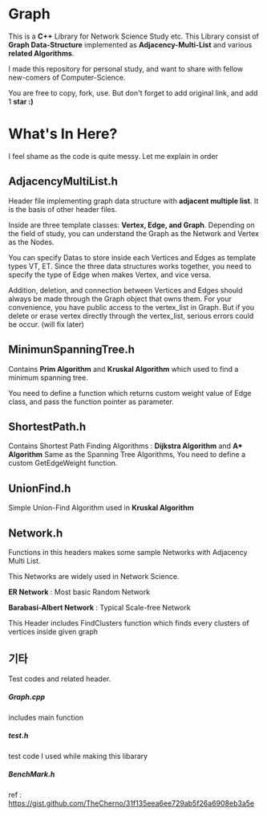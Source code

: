# Graph

This is a **C++** Library for Network Science Study etc.
This Library consist of **Graph Data-Structure** implemented as **Adjacency-Multi-List**
and various **related Algorithms**.

I made this repository for personal study, and want to share with fellow new-comers of Computer-Science.


You are free to copy, fork, use. But don't forget to add original link, and add 1 **star :)**


# What's In Here?


I feel shame as the code is quite messy. Let me explain in order

## AdjacencyMultiList.h

Header file implementing graph data structure with **adjacent multiple list**.
It is the basis of other header files.

Inside are three template classes: **Vertex, Edge, and Graph**.
Depending on the field of study, you can understand the Graph as the Network and Vertex as the Nodes.

You can specify Datas to store inside each Vertices and Edges as template types VT, ET.
Since the three data structures works together, you need to specify the type of Edge when makes Vertex, and vice versa.

Addition, deletion, and connection between Vertices and Edges should always be made through the Graph object that owns them.
For your convenience, you have public access to the vertex_list in Graph.
But if you delete or erase vertex directly through the vertex_list, serious errors could be occur. (will fix later)


## MinimunSpanningTree.h

Contains **Prim Algorithm** and **Kruskal Algorithm** which used to find a minimum spanning tree.

You need to define a function which returns custom weight value of Edge class, and pass the function pointer as parameter.

## ShortestPath.h

Contains Shortest Path Finding Algorithms : **Dijkstra Algorithm** and **A\* Algorithm**
Same as the Spanning Tree Algorithms, You need to define a custom GetEdgeWeight function.


## UnionFind.h

Simple Union-Find Algorithm used in **Kruskal Algorithm**

## Network.h

Functions in this headers makes some sample Networks with Adjacency Multi List.

This Networks are widely used in Network Science.

**ER Network** : Most basic Random Network

**Barabasi-Albert Network** : Typical Scale-free Network

This Header includes FindClusters function which finds every clusters of vertices inside given graph

## 기타

Test codes and related header.

##### Graph.cpp
includes main function

##### test.h
test code I used while making this libarary

##### BenchMark.h

ref : https://gist.github.com/TheCherno/31f135eea6ee729ab5f26a6908eb3a5e
